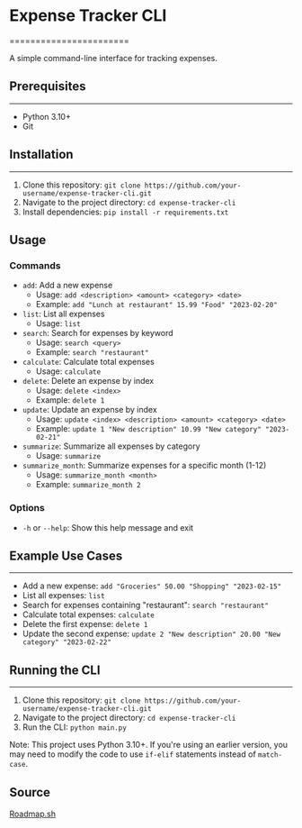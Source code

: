 # Expense Tracker CLI
=======================

A simple command-line interface for tracking expenses.

## Prerequisites
-----------------

* Python 3.10+
* Git

## Installation
---------------

1. Clone this repository: `git clone https://github.com/your-username/expense-tracker-cli.git`
2. Navigate to the project directory: `cd expense-tracker-cli`
3. Install dependencies: `pip install -r requirements.txt`

## Usage

### Commands

* `add`: Add a new expense
    + Usage: `add <description> <amount> <category> <date>`
    + Example: `add "Lunch at restaurant" 15.99 "Food" "2023-02-20"`
* `list`: List all expenses
    + Usage: `list`
* `search`: Search for expenses by keyword
    + Usage: `search <query>`
    + Example: `search "restaurant"`
* `calculate`: Calculate total expenses
    + Usage: `calculate`
* `delete`: Delete an expense by index
    + Usage: `delete <index>`
    + Example: `delete 1`
* `update`: Update an expense by index
    + Usage: `update <index> <description> <amount> <category> <date>`
    + Example: `update 1 "New description" 10.99 "New category" "2023-02-21"`
* `summarize`: Summarize all expenses by category
    + Usage: `summarize`
* `summarize_month`: Summarize expenses for a specific month (1-12)
    + Usage: `summarize_month <month>`
    + Example: `summarize_month 2`

### Options

* `-h` or `--help`: Show this help message and exit

## Example Use Cases
--------------------

* Add a new expense: `add "Groceries" 50.00 "Shopping" "2023-02-15"`
* List all expenses: `list`
* Search for expenses containing "restaurant": `search "restaurant"`
* Calculate total expenses: `calculate`
* Delete the first expense: `delete 1`
* Update the second expense: `update 2 "New description" 20.00 "New category" "2023-02-22"`

## Running the CLI
------------------

1. Clone this repository: `git clone https://github.com/your-username/expense-tracker-cli.git`
2. Navigate to the project directory: `cd expense-tracker-cli`
3. Run the CLI: `python main.py`

Note: This project uses Python 3.10+. If you're using an earlier version, you may need to modify the code to use `if-elif` statements instead of `match-case`.

## Source
[Roadmap.sh](https://roadmap.sh/projects/expense-tracker)